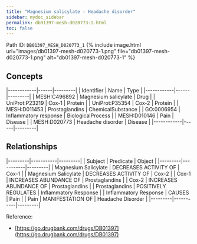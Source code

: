 ```yaml
---
title: "Magnesium salicylate - Headache disorder"
sidebar: mydoc_sidebar
permalink: db01397-mesh-d020773-1.html
toc: false 
---
```



Path ID: `DB01397_MESH_D020773_1`
{% include image.html url="images/db01397-mesh-d020773-1.png" file="db01397-mesh-d020773-1.png" alt="db01397-mesh-d020773-1" %}

## Concepts

|------------|------|---------|
| Identifier | Name | Type    |
|------------|------|---------|
| MESH:C496892 | Magnesium salicylate | Drug |
| UniProt:P23219 | Cox-1 | Protein |
| UniProt:P35354 | Cox-2 | Protein |
| MESH:D011453 | Prostaglandins | ChemicalSubstance |
| GO:0006954 | Inflammatory response | BiologicalProcess |
| MESH:D010146 | Pain | Disease |
| MESH:D020773 | Headache disorder | Disease |
|------------|------|---------|

## Relationships

|---------|-----------|---------|
| Subject | Predicate | Object  |
|---------|-----------|---------|
| Magnesium Salicylate | DECREASES ACTIVITY OF | Cox-1 |
| Magnesium Salicylate | DECREASES ACTIVITY OF | Cox-2 |
| Cox-1 | INCREASES ABUNDANCE OF | Prostaglandins |
| Cox-2 | INCREASES ABUNDANCE OF | Prostaglandins |
| Prostaglandins | POSITIVELY REGULATES | Inflammatory Response |
| Inflammatory Response | CAUSES | Pain |
| Pain | MANIFESTATION OF | Headache Disorder |
|---------|-----------|---------|

Reference: 
  - [https://go.drugbank.com/drugs/DB01397](https://go.drugbank.com/drugs/DB01397)

